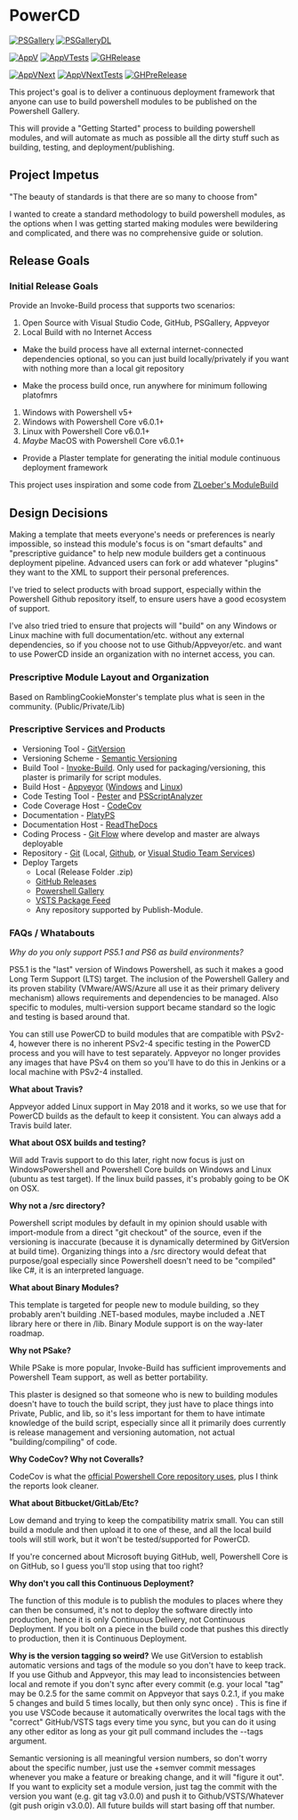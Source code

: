 # PowerCD

[![PSGallery][]][PSGalleryLink] [![PSGalleryDL][]][PSGalleryDLLink]

[![AppV][]][AppVLink] [![AppVTests][]][AppVTestsLink] [![GHRelease][]][GHReleaseLink]

[![AppVNext][]][AppVNextLink] [![AppVNextTests][]][AppVNextTestsLink] [![GHPreRelease][]][GHPreReleaseLink]

This project's goal is to deliver a continuous deployment framework that anyone can use to build powershell modules to be published on the Powershell Gallery.

This will provide a "Getting Started" process to building powershell modules, and will automate as much as possible all the dirty stuff such as building, testing, and deployment/publishing.

## Project Impetus

"The beauty of standards is that there are so many to choose from"

I wanted to create a standard methodology to build powershell modules, as the options when I was getting started making modules were bewildering and complicated, and there was no comprehensive guide or solution.

## Release Goals

### Initial Release Goals

Provide an Invoke-Build process that supports two scenarios:

1. Open Source with Visual Studio Code, GitHub, PSGallery, Appveyor
2. Local Build with no Internet Access
- Make the build process have all external internet-connected dependencies optional, so you can just build locally/privately if you want with nothing more than a local git repository

- Make the process build once, run anywhere for minimum following platofmrs
1. Windows with Powershell v5+
2. Windows with Powershell Core v6.0.1+
3. Linux with Powershell Core v6.0.1+
4. *Maybe* MacOS with Powershell Core v6.0.1+

- Provide a Plaster template for generating the initial module continuous deployment framework

This project uses inspiration and some code from [ZLoeber's ModuleBuild](https://github.com/zloeber/ModuleBuild)

## Design Decisions

Making a template that meets everyone's needs or preferences is nearly impossible, so instead this module's focus is on "smart defaults" and "prescriptive guidance" to help new module builders get a continuous deployment pipeline. Advanced users can fork or add whatever "plugins" they want to the XML to support their personal preferences.

I've tried to select products with broad support, especially within the Powershell Github repository itself, to ensure users have a good ecosystem of support.

I've also tried tried to ensure that projects will "build" on any Windows or Linux machine with full documentation/etc. without any external dependencies, so if you choose not to use Github/Appveyor/etc. and want to use PowerCD inside an organization with no internet access, you can.

### Prescriptive Module Layout and Organization

Based on RamblingCookieMonster's template plus what is seen in the community. (Public/Private/Lib)

### Prescriptive Services and Products

- Versioning Tool - [GitVersion](https://gitversion.readthedocs.io/en/latest/)
- Versioning Scheme - [Semantic Versioning](https://semver.org/)
- Build Tool - [Invoke-Build](https://github.com/nightroman/Invoke-Build). Only used for packaging/versioning, this plaster is primarily for script modules.
- Build Host - [Appveyor](https://www.appveyor.com/) ([Windows](https://www.appveyor.com/docs/) and [Linux](https://www.appveyor.com/docs/getting-started-with-appveyor-for-linux/))
- Code Testing Tool - [Pester](https://github.com/pester/Pester) and [PSScriptAnalyzer](https://github.com/PowerShell/PSScriptAnalyzer)
- Code Coverage Host - [CodeCov](https://codecov.io)
- Documentation - [PlatyPS](https://github.com/PowerShell/platyPS)
- Documentation Host - [ReadTheDocs](https://docs.readthedocs.io)
- Coding Process - [Git Flow](https://www.atlassian.com/git/tutorials/comparing-workflows/gitflow-workflow) where develop and master are always deployable
- Repository - [Git](https://git-scm.com/) (Local, [Github](https://github.com/), or [Visual Studio Team Services](https://visualstudio.microsoft.com/team-services/))
- Deploy Targets
  - Local (Release Folder .zip)
  - [GitHub Releases](https://help.github.com/articles/about-releases/)
  - [Powershell Gallery](https://www.powershellgallery.com/)
  - [VSTS Package Feed](https://docs.microsoft.com/en-us/vsts/package/overview?view=vsts)
  - Any repository supported by Publish-Module.

### FAQs / Whatabouts

*Why do you only support PS5.1 and PS6 as build environments?*

PS5.1 is the "last" version of Windows Powershell, as such it makes a good Long Term Support (LTS) target. The inclusion of the Powershell Gallery and its proven stability (VMware/AWS/Azure all use it as their primary delivery mechanism) allows requirements and dependencies to be managed. Also specific to modules, multi-version support became standard so the logic and testing is based around that.

You can still use PowerCD to build modules that are compatible with PSv2-4, however there is no inherent PSv2-4 specific testing in the PowerCD process and you will have to test separately. Appveyor no longer provides any images that have PSv4 on them so you'll have to do this in Jenkins or a local machine with PSv2-4 installed.

**What about Travis?**

Appveyor added Linux support in May 2018 and it works, so we use that for PowerCD builds as the default to keep it consistent. You can always add a Travis build later.

**What about OSX builds and testing?**

Will add Travis support to do this later, right now focus is just on WindowsPowershell and Powershell Core builds on Windows and Linux (ubuntu as test target). If the linux build passes, it's probably going to be OK on OSX.

**Why not a /src directory?**

Powershell script modules by default in my opinion should usable with import-module from a direct "git checkout" of the source, even if the versioning is inaccurate (because it is dynamically determined by GitVersion at build time). Organizing things into a /src directory would defeat that purpose/goal especially since Powershell doesn't need to be "compiled" like C#, it is an interpreted language.

**What about Binary Modules?**

This template is targeted for people new to module building, so they probably aren't building .NET-based modules, maybe included a .NET library here or there in /lib. Binary Module support is on the way-later roadmap.

**Why not PSake?**

While PSake is more popular, Invoke-Build has sufficient improvements and Powershell Team support, as well as better portability.

This plaster is designed so that someone who is new to building modules doesn't have to touch the build script, they just have to place things into Private, Public, and lib, so it's less important for them to have intimate knowledge of the build script, especially since all it primarily does currently is release management and versioning automation, not actual "building/compiling" of code.

**Why CodeCov? Why not Coveralls?**

CodeCov is what the [official Powershell Core repository uses](https://codecov.io/gh/PowerShell/PowerShell), plus I think the reports look cleaner.

**What about Bitbucket/GitLab/Etc?**

Low demand and trying to keep the compatibility matrix small. You can still build a module and then upload it to one of these, and all the local build tools will still work, but it won't be tested/supported for PowerCD.

If you're concerned about Microsoft buying GitHub, well, Powershell Core is on GitHub, so I guess you'll stop using that too right?

**Why don't you call this Continuous Deployment?**

The function of this module is to publish the modules to places where they can then be consumed, it's not to deploy the software directly into production, hence it is only Continuous Delivery, not Continuous Deployment. If you bolt on a piece in the build code that pushes this directly to production, then it is Continuous Deployment.

**Why is the version tagging so weird?**
We use GitVersion to establish automatic versions and tags of the module so you don't have to keep track. If you use Github and Appveyor, this may lead to inconsistencies between local and remote if you don't sync after every commit (e.g. your local "tag" may be 0.2.5 for the same commit on Appveyor that says 0.2.1, if you make 5 changes and build 5 times locally, but then only sync once) . This is fine if you use VSCode because it automatically overwrites the local tags with the "correct" GitHub/VSTS tags every time you sync, but you can do it using any other editor as long as your git pull command includes the --tags argument.

Semantic versioning is all meaningful version numbers, so don't worry about the specific number, just use the +semver commit messages whenever you make a feature or breaking change, and it will "figure it out". If you want to explicity set a module version, just tag the commit with the version you want (e.g. git tag v3.0.0) and push it to Github/VSTS/Whatever (git push origin v3.0.0). All future builds will start basing off that number.


[AppV]: https://img.shields.io/appveyor/ci/justingrote/powercd/master.svg?logo=appveyor&label=stable
[AppVLink]: https://ci.appveyor.com/project/JustinGrote/PowerCD

[AppVTests]: https://img.shields.io/appveyor/tests/justingrote/powercd/master.svg?logo=appveyor&label=tests
[AppVTestsLink]: https://ci.appveyor.com/project/JustinGrote/powercd/build/tests

[GHRelease]:https://img.shields.io/github/downloads/justingrote/PowerCD/latest/total.svg?logo=github&label=download
[GHReleaseLink]: https://github.com/JustinGrote/PowerCD/releases/latest

[AppVNext]: https://img.shields.io/appveyor/ci/justingrote/powercd/release-vNext.svg?logo=appveyor&label=vNext
[AppVNextLink]: https://ci.appveyor.com/project/JustinGrote/PowerCD

[AppVNextTests]: https://img.shields.io/appveyor/tests/justingrote/powercd/release/vNext.svg?logo=appveyor&label=tests
[AppVNextTestsLink]: https://ci.appveyor.com/project/JustinGrote/powercd/history

[GHPreRelease]: https://img.shields.io/github/downloads-pre/justingrote/PowerCD/total.svg?logo=github&label=download
[GHPreReleaseLink]: https://github.com/JustinGrote/PowerCD/releases

[PSGallery]: https://img.shields.io/powershellgallery/v/PowerCD.svg?logo=windows&label=Powershell+Gallery+Latest
[PSGalleryLink]: https://www.powershellgallery.com/packages/PowerCD

[PSGalleryDL]: https://img.shields.io/powershellgallery/dt/PowerCD.svg?logo=windows&label=downloads
[PSGalleryDLLink]: https://www.powershellgallery.com/packages/PowerCD